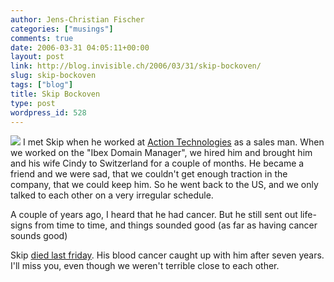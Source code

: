 ```yaml
---
author: Jens-Christian Fischer
categories: ["musings"]
comments: true
date: 2006-03-31 04:05:11+00:00
layout: post
link: http://blog.invisible.ch/2006/03/31/skip-bockoven/
slug: skip-bockoven
tags: ["blog"]
title: Skip Bockoven
type: post
wordpress_id: 528
---
```


![](http://static.flickr.com/44/120367974_0af9fb82cb.jpg?v=0)
I met Skip when he worked at [Action Technologies][2] as a sales man. When we worked on the "Ibex Domain Manager", we hired him and brought him and his wife Cindy to Switzerland for a couple of months. He became a friend and we were sad, that we couldn't get enough traction in the company, that we could keep him. So he went back to the US, and we only talked to each other on a very irregular schedule.

A couple of years ago, I heard that he had cancer. But he still sent out life-signs from time to time, and things sounded good (as far as having cancer sounds good)

Skip [died last friday][1]. His blood cancer caught up with him after seven years. I'll miss you, even though we weren't terrible close to each other.

[1]: http://www.bellinghamherald.com/apps/pbcs.dll/article?AID=/20060325/OBITS/603250305/1011
[2]: http://www.actiontech.com/
